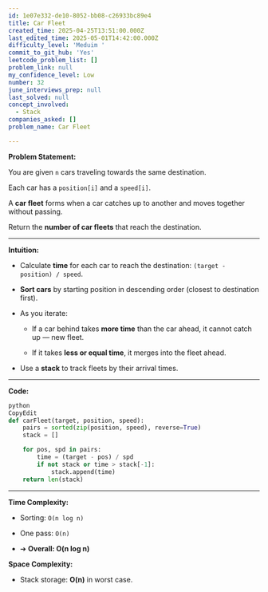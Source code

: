 ```yaml
---
id: 1e07e332-de10-8052-bb08-c26933bc89e4
title: Car Fleet
created_time: 2025-04-25T13:51:00.000Z
last_edited_time: 2025-05-01T14:42:00.000Z
difficulty_level: 'Meduim '
commit_to_git_hub: 'Yes'
leetcode_problem_list: []
problem_link: null
my_confidence_level: Low
number: 32
june_interviews_prep: null
last_solved: null
concept_involved:
  - Stack
companies_asked: []
problem_name: Car Fleet

---
```


**Problem Statement:**

You are given `n` cars traveling towards the same destination.

Each car has a `position[i]` and a `speed[i]`.

A **car fleet** forms when a car catches up to another and moves together without passing.

Return the **number of car fleets** that reach the destination.

***

**Intuition:**

*   Calculate **time** for each car to reach the destination: `(target - position) / speed`.

*   **Sort cars** by starting position in descending order (closest to destination first).

*   As you iterate:

    *   If a car behind takes **more time** than the car ahead, it cannot catch up — new fleet.

    *   If it takes **less or equal time**, it merges into the fleet ahead.

*   Use a **stack** to track fleets by their arrival times.

***

**Code:**

```python
python
CopyEdit
def carFleet(target, position, speed):
    pairs = sorted(zip(position, speed), reverse=True)
    stack = []

    for pos, spd in pairs:
        time = (target - pos) / spd
        if not stack or time > stack[-1]:
            stack.append(time)
    return len(stack)


```

***

**Time Complexity:**

*   Sorting: `O(n log n)`

*   One pass: `O(n)`

*   ➔ **Overall: O(n log n)**

**Space Complexity:**

*   Stack storage: **O(n)** in worst case.
